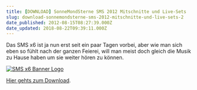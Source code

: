 ```yaml
---
title: [DOWNLOAD] SonneMondSterne SMS 2012 Mitschnitte und Live-Sets
slug: download-sonnemondsterne-sms-2012-mitschnitte-und-live-sets-2
date_published: 2012-08-15T08:27:39.000Z
date_updated: 2018-08-22T09:39:11.000Z
---
```


Das SMS x6 ist ja nun erst seit ein paar Tagen vorbei, aber wie man sich eben so fühlt nach der ganzen Feierei, will man meist doch gleich die Musik zu Hause haben um sie weiter hören zu können.

[![SMS x6 Banner Logo](//picdump.thafaker.de/2012/08/SMSX6_Mitschnitte-Live-Sets-Header-580x362.jpg)](__GHOST_URL__/download-sonnemondsterne-sms-2012-mitschnitte-und-live-sets/)

[Hier gehts zum Download](__GHOST_URL__/download-sonnemondsterne-sms-2012-mitschnitte-und-live-sets/).
